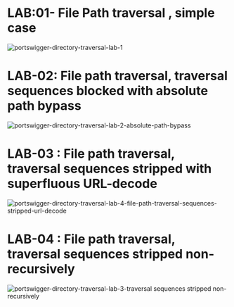 # LAB:01- File Path traversal , simple case 




![portswigger-directory-traversal-lab-1](https://user-images.githubusercontent.com/98345027/182301295-4aeddd85-256d-438b-870a-10456509da20.png)


# LAB-02: File path traversal, traversal sequences blocked with absolute path bypass 


![portswigger-directory-traversal-lab-2-absolute-path-bypass](https://user-images.githubusercontent.com/98345027/182301460-c126e54c-2f82-46f1-bece-d17a1a6264ac.png)


# LAB-03 : File path traversal, traversal sequences stripped with superfluous URL-decode

![portswigger-directory-traversal-lab-4-file-path-traversal-sequences-stripped-url-decode](https://user-images.githubusercontent.com/98345027/182301993-27b37388-6332-448b-9993-4338cdc6670a.png)




# LAB-04 : File path traversal, traversal sequences stripped non-recursively


![portswigger-directory-traversal-lab-3-traversal sequences stripped non-recursively](https://user-images.githubusercontent.com/98345027/182301701-83fa7367-cdb4-4cc8-ac31-0e36163b661c.png)
